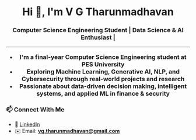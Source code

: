 
<h1 align="center">Hi 👋, I'm V G Tharunmadhavan</h1>
<h3 align="center">Computer Science Engineering Student | Data Science & AI Enthusiast | 

---

- I'm a **final-year Computer Science Engineering** student at **PES University**
- Exploring **Machine Learning, Generative AI, NLP**, and **Cybersecurity** through real-world projects and research
- Passionate about **data-driven decision making**, **intelligent systems**, and **applied ML in finance & security**


### 📫 Connect With Me

- 💼 [LinkedIn](https://www.linkedin.com/in/vgtharunmadhavan)
- ✉️ Email: **vg.tharunmadhavan@gmail.com**


